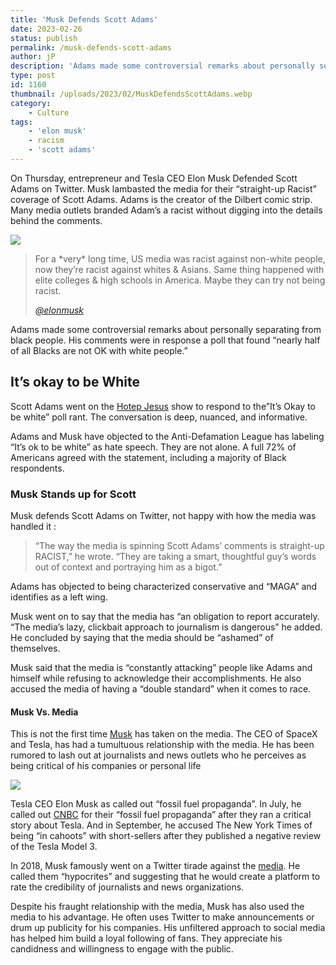 ```yaml
---
title: 'Musk Defends Scott Adams'
date: 2023-02-26
status: publish
permalink: /musk-defends-scott-adams
author: jP
description: 'Adams made some controversial remarks about personally separating from black people.'
type: post
id: 1160
thumbnail: /uploads/2023/02/MuskDefendsScottAdams.webp
category:
    - Culture
tags:
    - 'elon musk'
    - racism
    - 'scott adams'
---
```


On Thursday, entrepreneur and Tesla CEO Elon Musk Defended Scott Adams on Twitter. Musk lambasted the media for their “straight-up Racist” coverage of Scott Adams. Adams is the creator of the Dilbert comic strip. Many media outlets branded Adam’s a racist without digging into the details behind the comments.

![](/uploads/2023/02/MuskDefendsScottAdams.webp)


> For a \*very\* long time, US media was racist against non-white people, now they’re racist against whites &amp; Asians. Same thing happened with elite colleges &amp; high schools in America. Maybe they can try not being racist.
> 
> <cite>[@elonmusk](https://twitter.com/elonmusk)</cite>

Adams made some controversial remarks about personally separating from black people. His comments were in response a poll that found “nearly half of all Blacks are not OK with white people.”

## It’s okay to be White

Scott Adams went on the [Hotep Jesus](https://www.youtube.com/watch?v=oeFA-n3SMRw) show to respond to the”It’s Okay to be white” poll rant. The conversation is deep, nuanced, and informative.

Adams and Musk have objected to the Anti-Defamation League has labeling “It’s ok to be white” as hate speech. They are not alone. A full 72% of Americans agreed with the statement, including a majority of Black respondents.

### Musk Stands up for Scott

Musk defends Scott Adams on Twitter, not happy with how the media was handled it :

> “The way the media is spinning Scott Adams’ comments is straight-up RACIST,” he wrote. “They are taking a smart, thoughtful guy’s words out of context and portraying him as a bigot.”

Adams has objected to being characterized conservative and “MAGA” and identifies as a left wing.

Musk went on to say that the media has “an obligation to report accurately. “The media’s lazy, clickbait approach to journalism is dangerous” he added. He concluded by saying that the media should be “ashamed” of themselves.

Musk said that the media is “constantly attacking” people like Adams and himself while refusing to acknowledge their accomplishments. He also accused the media of having a “double standard” when it comes to race.

#### Musk Vs. Media

This is not the first time [Musk](https://wlog.app/posts/elon-musk-tries-to-buy-twitter.html) has taken on the media. The CEO of SpaceX and Tesla, has had a tumultuous relationship with the media. He has been rumored to lash out at journalists and news outlets who he perceives as being critical of his companies or personal life

![](/uploads/2023/02/tesla.webp)

Tesla CEO Elon Musk as called out “fossil fuel propaganda”. In July, he called out [CNBC](https://www.cnbc.com/) for their “fossil fuel propaganda” after they ran a critical story about Tesla. And in September, he accused The New York Times of being “in cahoots” with short-sellers after they published a negative review of the Tesla Model 3.

In 2018, Musk famously went on a Twitter tirade against the [me](https://headlin3s.com/categories/Media)[d](https://headlin3s.com/cat/media)[ia](https://headlin3s.com/categories/Media). He called them “hypocrites” and suggesting that he would create a platform to rate the credibility of journalists and news organizations.

Despite his fraught relationship with the media, Musk has also used the media to his advantage. He often uses Twitter to make announcements or drum up publicity for his companies. His unfiltered approach to social media has helped him build a loyal following of fans. They appreciate his candidness and willingness to engage with the public.
